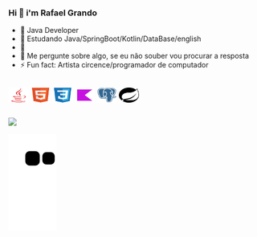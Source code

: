 

### Hi 👋 i'm Rafael Grando 

- 🔭 Java Developer
- 🌱 Estudando Java/SpringBoot/Kotlin/DataBase/english
- 🤔 
- 💬 Me pergunte sobre algo, se eu não souber vou procurar a resposta
- ⚡ Fun fact: Artista circence/programador de computador

<!-- <div align="center">
  <a href="https://github.com/rafikiCWB">
   <img height="180em" src="https://github-readme-stats.vercel.app/api?username=rafikiCWB&show_icons=true&theme=dracula&include_all_commits=true&count_private=true"/>
  <img height="180em" src="https://github-readme-stats.vercel.app/api/top-langs/?username=rafikiCWB&layout=compact&langs_count=7&theme=dracula"/>
</div> -->
<div style="display: inline_block"><br>

  <img align="center" alt="Rafa-Java" height="30" width="40" src="https://raw.githubusercontent.com/devicons/devicon/master/icons/java/java-plain.svg">
  
  <img align="center" alt="Rafa-HTML" height="30" width="40" src="https://raw.githubusercontent.com/devicons/devicon/master/icons/html5/html5-original.svg">
  
  <img align="center" alt="Rafa-CSS" height="30" width="40" src="https://raw.githubusercontent.com/devicons/devicon/master/icons/css3/css3-original.svg">
  
  <img align="center" alt="Rafa-kotlin" height="30" width="40" src="https://raw.githubusercontent.com/devicons/devicon/master/icons/kotlin/kotlin-plain.svg">
  
 <img align="center" alt="Rafa-postgresql" height="30" width="40" src="https://raw.githubusercontent.com/devicons/devicon/master/icons/postgresql/postgresql-plain.svg">
 
 <img align="center" alt="Rafa-springboot" height="30" width="40" src="https://raw.githubusercontent.com/devicons/devicon/master/icons/spring/spring-plain.svg">
 
 ##
 
  <div> 
 <a href="https://www.linkedin.com/in/rafael-grando-691790137/" target="_blank"><img src="https://img.shields.io/badge/-LinkedIn-%230077B5?style=for-the-badge&logo=linkedin&logoColor=white" target="_blank"></a> 
 
  ![Snake animation](https://github.com/rafaballerini/rafaballerini/blob/output/github-contribution-grid-snake.svg)
 
</div>

